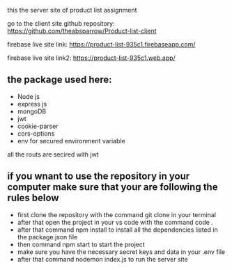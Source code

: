 this the server site of product list assignment

go to the client site github repository: https://github.com/theabsparrow/Product-list-client

firebase live site link: https://product-list-935c1.firebaseapp.com/

firebase live site link2: https://product-list-935c1.web.app/

## the package used here:
- Node js
- express js
- mongoDB
- jwt
- cookie-parser
- cors-options
- env for secured environment variable

all the routs are secired with jwt

## if you wnant to use the repository in your computer make sure that your are following the rules below
- first clone the repository with the command git clone in your terminal
- after that open the project in your vs code with the command code .
- after that command npm install to install all the dependencies listed in the package.json file
- then command npm start to start the project
- make sure you have the necessary secret keys and data in your .env file
- after that command nodemon index.js to run the server site
